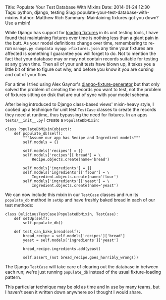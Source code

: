 Title: Populate Your Test Database With Mixins
Date: 2014-01-24 12:30
Tags: python, django, testing
Slug: populate-your-test-database-with-mixins
Author: Matthew Rich
Summary: Maintaining fixtures got you down? Use a mixin!

While Django has support for [loading
fixtures](https://docs.djangoproject.com/en/1.6/topics/testing/tools/#fixture-loading)
in its unit testing tools, I have found that maintaining fixtures over time is
nothing less than a giant pain in the butt. As your model definitions change
over time, remembering to re-run `manage.py dumpdata myapp >fixtures.json` any
time your fixtures are affected is something I guarantee you will forget to do.
Not to mention the fact that your database may or may not contain records
suitable for testing at any given time. Then all of your unit tests have blown
up, it takes you a little bit of time to figure out why, and before you know it
you are cursing and out of your flow.

For a time I tried using Alex Gaynor's
[django-fixture-generator](https://github.com/alex/django-fixture-generator)
but that only solved the problem of creating the records you want to test, not
the problem of fixtures sitting on disk that are out of sync with your model
schema.

After being introduced to Django class-based views' mixin-heavy style, I cooked
up a technique for unit test `TestCase` classes to create the records they need
at runtime, thus bypassing the need for fixtures. In an apps
`tests/__init__.py` I create a `PopulateDbMixin`:

    class PopulateDbMixin(object):
        def populate_db(self):
            """Assume our app has Recipe and Ingredient models"""
            self.models = {}

            self.models['recipes'] = {}
            self.models['recipes']['bread'] = \
                Recipe.objects.create(name='bread')

            self.models['ingredients'] = {}
            self.models['ingredients']['flour'] = \
                Ingredient.objects.create(name='flour')
            self.models['ingredients']['yeast'] = \
                Ingredient.objects.create(name='yeast')

        
We can now include this mixin in our `TestCase` classes and run its
`populate_db` method in `setUp` and have freshly baked bread in each of our
test methods:

    class DeliciousTestCase(PopulateDbMixin, TestCase):
        def setUp(self):
            self.populate_db()

        def test_can_bake_bread(self):
            bread_recipe = self.models['recipes']['bread']
            yeast = self.models['ingredients']['yeast']

            bread_recipe.ingredients.add(yeast)

            self.assert_(not bread_recipe.goes_horribly_wrong())

The Django `TestCase` will take care of clearing out the database in between
each run; we're just running `populate_db` instead of the usual fixture-loading
pattern.

This particular technique may be old as time and in use by many teams, but I
haven't seen it written down anywhere so I thought I would share.
